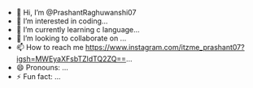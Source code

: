- 👋 Hi, I’m @PrashantRaghuwanshi07
- 👀 I’m interested in coding...
- 🌱 I’m currently learning c language...
- 💞️ I’m looking to collaborate on ...
- 📫 How to reach me https://www.instagram.com/itzme_prashant07?igsh=MWEyaXFsbTZldTQ2ZQ==...
- 😄 Pronouns: ...
- ⚡ Fun fact: ...

<!---
PrashantRaghuwanshi07/PrashantRaghuwanshi07 is a ✨ special ✨ repository because its `README.md` (this file) appears on your GitHub profile.
You can click the Preview link to take a look at your changes.
--->
